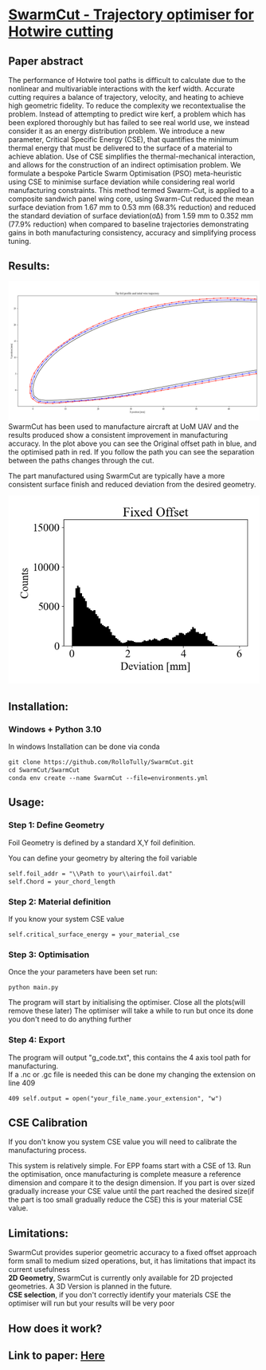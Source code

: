 # [SwarmCut - Trajectory optimiser for Hotwire cutting](https://github.com/RolloTully/SwarmCut/blob/main/Paper/SwarmCut.pdf)

## Paper abstract
The performance of Hotwire tool paths is difficult to calculate due to the nonlinear and multivariable interactions with the kerf width. Accurate cutting requires a balance of trajectory, velocity, and heating to achieve high geometric fidelity. To reduce the complexity we recontextualise the problem. Instead of attempting to predict wire kerf, a problem which has been explored thoroughly but has failed to see real world use, we instead consider it as an energy distribution problem. We introduce a new parameter, Critical Specific Energy (CSE), that quantifies the minimum thermal energy that must be delivered to the surface of a material to achieve ablation. Use of CSE simplifies the thermal-mechanical interaction, and allows for the construction of an indirect optimisation problem.  We formulate a bespoke Particle Swarm Optimisation (PSO) meta-heuristic using CSE to minimise surface deviation while considering real world manufacturing constraints. This method termed Swarm-Cut, is applied to a composite sandwich panel wing core, using Swarm-Cut reduced the mean surface deviation from 1.67 mm to 0.53 mm (68.3% reduction) and reduced the standard deviation of surface deviation(σΔ) from 1.59 mm to 0.352 mm (77.9% reduction) when compared to baseline trajectories demonstrating  gains in both manufacturing consistency, accuracy and simplifying process tuning.

## Results:
![Alt text](/Figures/Path_opt.png)
SwarmCut has been used to manufacture aircraft at UoM UAV and the results produced show a consistent improvement in manufacturing accuracy.
In the plot above you can see the Original offset path in blue, and the optimised path in red. If you follow the path you can see the separation between the paths changes through the cut.

The part manufactured using SwarmCut are typically have a more consistent surface finish and reduced deviation from the desired geometry.

![Alt text](/Figures/Fixed_hist.png)


## Installation:

### Windows + Python 3.10

In windows Installation can be done via conda
```
git clone https://github.com/RolloTully/SwarmCut.git
cd SwarmCut/SwarmCut
conda env create --name SwarmCut --file=environments.yml
```

## Usage:
### Step 1: Define Geometry
Foil Geometry is defined by a standard X,Y foil definition.

You can define your geometry by altering the foil variable
```
self.foil_addr = "\\Path to your\\airfoil.dat"
self.Chord = your_chord_length
```

### Step 2: Material definition
If you know your system CSE value
```
self.critical_surface_energy = your_material_cse
```

### Step 3: Optimisation
Once the your parameters have been set run:
```
python main.py
```
The program will start by initialising the optimiser.
Close all the plots(will remove these later)
The optimiser will take a while to run but once its done you don't need to do anything further

### Step 4: Export
The program will output "g_code.txt", this contains the 4 axis tool path for manufacturing.\
If a .nc or .gc file is needed this can be done my changing the extension on line 409
```
409 self.output = open("your_file_name.your_extension", "w")
```

## CSE Calibration
If you don't know you system CSE value you will need to calibrate the manufacturing process.

This system is relatively simple. For EPP foams start with a CSE of 13. Run the optimisation, once manufacturing is complete measure a reference dimension and compare it to the design dimension.
If you part is over sized gradually increase your CSE value until the part reached the desired size(if the part is too small gradually reduce the CSE) this is your material CSE value.

## Limitations:

SwarmCut provides superior geometric accuracy to a fixed offset approach form small to medium sized operations, but, it has limitations that impact its current usefulness\
  **2D Geometry**, SwarmCut is currently only available for 2D projected geometries. A 3D Version is planned in the future.\
  **CSE selection**, if you don't correctly identify your materials CSE the optimiser will run but your results will be very poor


## How does it work?

## Link to paper: [Here](https://github.com/RolloTully/SwarmCut/blob/main/Paper/SwarmCut.pdf)
